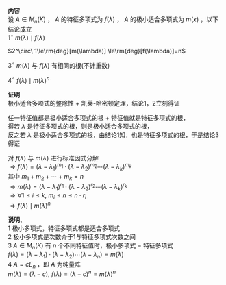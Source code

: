 **内容**  
设 $A\in M_n(K)$ ， $A$ 的特征多项式为 $f(\lambda)$ ， $A$ 的极小适合多项式为 $m(x)$ ，以下结论成立  
 $1^\circ\ m(\lambda)\mid f(\lambda)$   
  
 $2^\circ\ 1\le\rm{deg}[m(\lambda)]  
\le\rm{deg}[f(\lambda)]=n$   
  
 $3^\circ\ m(\lambda)$ 与 $f(\lambda)$ 有相同的根(不计重数)  
  
 $4^\circ\ f(\lambda)\mid m(\lambda)^n$   
  
**证明**  
极小适合多项式的整除性 $+$ 凯莱-哈密顿定理，结论1，2立刻得证  
  
任一特征值都是极小适合多项式的根 $+$ 特征值就是特征多项式的根，  
得若 $\lambda$ 是特征多项式的根，则是极小适合多项式的根，  
反之若 $\lambda$ 是极小适合多项式的根，由结论1知，也是特征多项式的根，于是结论3得证  
  
对 $f(\lambda)$ 与 $m(\lambda)$ 进行标准因式分解  
 $\Rightarrow f(\lambda)=(\lambda-\lambda_1)^{m_1}\cdot(\lambda-\lambda_2)^{m_2}\cdots(\lambda-\lambda_k)^{m_k}$   
其中 $m_1+m_2+\cdots+m_k=n$   
 $\Rightarrow m(\lambda)=(\lambda-\lambda_1)^{r_1}\cdot(\lambda-\lambda_2)^{r_2}\cdots(\lambda-\lambda_k)^{r_k}$   
 $\Rightarrow\forall 1\le i\le k,\ m_i\leq n\leq n\cdot r_i$   
 $\Rightarrow f(\lambda)\mid m(\lambda)^n$   
  
**说明**、  
1 极小多项式，特征多项式都是适合多项式  
2 极小多项式是次数介于1与特征多项式次数之间  
3  $A\in M_n(K)$ 有 $n$ 个不同特征值时，极小多项式 $=$ 特征多项式  
   $f(\lambda)=(\lambda-\lambda_1)\cdot(\lambda-\lambda_2)\cdots(\lambda-\lambda_n)=m(\lambda)$   
4  $A=cE_n$ ，即 $A$ 为纯量阵  
   $m(\lambda)=(\lambda-c),\ f(\lambda)=(\lambda-c)^n=m(\lambda)^n$   
